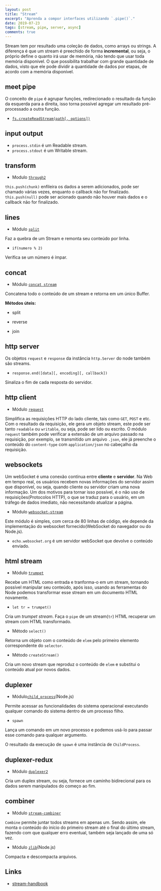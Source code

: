 ```yaml
---
layout: post
title: "Stream"
excerpt: "Aprenda a compor interfaces utilizando `.pipe()`."
date: 2019-07-23
tags: [stream, pipe, server, async]
comments: true
---
```


Stream tem por resultado uma coleção de dados, como arrays ou strings. 
A diferença é que um stream é preechido de forma **incremental**, 
ou seja, o próprio define o quanto irá usar 
de memória, não tendo que usar toda memória disponível.
O que possibilita trabalhar com grande quantidade de dados,
visto que ele pode dividir a quantidade de dados por etapas, 
de acordo com a memória disponível.

## meet pipe 

O conceito de `pipe` é agrupar funções, redirecionado o 
resultado da função da esquerda para a direita, isso 
torna possível agregar um resultado pré-processado a
outra função.

- [`fs.createReadStream(path[, options])`](https://github.com/Rondinelly/nodeschool-howto/blob/master/node/basic/comments.md#fscreatereadstreampath-options)

## input output

- `process.stdin` é um Readable stream. 
- `process.stdout` é um Writable stream.

## transform

- Modulo [`through2`](https://www.npmjs.com/package/through2)

 `this.push(chunk)` enfileira os dados a serem adicionados, 
 pode ser chamado várias vezes, enquanto o callback não for finalizado.
 `this.push(null)` pode ser acionado quando não houver mais 
 dados e o callback não for finalizado.
 
 ## lines
 
 - Módulo [`split`](https://www.npmjs.com/package/split)
 
Faz a quebra de um Stream e remonta seu conteúdo por linha.

- `if(numero % 2)`

Verifica se um número é ímpar.

## concat 

- Módulo [`concat stream`](https://www.npmjs.com/package/concat-stream)

Concatena todo o conteúdo de um stream e retorna em um único Buffer.

**Métodos úteis:**

- split

- reverse

- join

## http server

Os objetos `request` e `response` da instância `http.Server` do node 
também são streams.

- `response.end([data][, encoding][, callback])`

Sinaliza o fim de cada resposta do servidor.

## http client

- Módulo [`request`](https://www.npmjs.com/package/request)

Simplifica as requisições HTTP do lado cliente, tais como 
`GET`, `POST` e etc. Com o resultado da requisição, ele gera 
um objeto stream, este pode ser tanto `readable` ou `writable`, 
ou seja, pode ser lido ou escrito. O módulo `request` também pode
verificar a extensão de um arquivo passado na requisição, por exemplo,
se transmitido um arquivo `.json`, ele já preenche o conteúdo do
`content-type` com `application/json` no cabeçalho da requisição.

## websockets

Um webSocket é uma conexão contínua entre **cliente** e **servidor**. 
Na Web em tempo real, os usuários recebem novas informações do 
servidor assim que disponível, ou seja, quando cliente ou servidor 
criam uma nova informação. Um dos motivos para tornar isso possível, 
é o não uso de requisições(Protocolos HTTP), o que se traduz 
para o usuário, em um tráfego de dados imediato, não necessitando 
atualizar a página. 

- Módulo [`websocket-stream`](https://www.npmjs.com/package/websocket-stream)

Este módulo é simples, com cerca de 80 linhas de código, ele depende da 
implementação do websocket fornecido(WebSocket do navegador ou do Node.js).

- `echo.websocket.org` é um servidor webSocket que devolve o conteúdo enviado.

## html stream 

- Módulo [`trumpet`](https://www.npmjs.com/package/trumpet)

Recebe um HTML como entrada e tranforma-o em um stream, tornando possível
manipular seu conteúdo, após isso, usando as ferramentas do Node podemos 
transformar esse stream em um documento HTML novamente.

- `let tr = trumpet()`

Cria um _trumpet stream_. Faça o `pipe` de um stream(`tr`) HTML 
recuperar um stream com HTML transformado.

- Método `select()`

Retorna um objeto com o conteúdo de `elem` pelo primeiro elemento 
correspondente do `selector`.

- Método `createStream()`

Cria um novo stream que reproduz o conteúdo de `elem` e substitui 
o conteúdo atual por novos dados.

## duplexer

- Módulo[`child_process`](https://nodejs.org/api/child_process.html)(Node.js)

Permite acessar as funcionalidades do sistema operacional 
executando qualquer comando do sistema dentro de um processo filho.

- `spawn`

Lança um comando em um novo processo e podemos usá-lo para passar 
esse comando para qualquer argumento.

O resultado da execução de `spawn` é uma instância de `ChildProcess`.

## duplexer-redux

- Módulo [`duplexer2`](https://www.npmjs.com/package/duplexer2)

Cria um duplex stream, ou seja, fornece um caminho bidirecional para 
os dados serem manipulados do começo ao fim.

## combiner

- Módulo [`stream-combiner`](https://www.npmjs.com/package/stream-combiner)

`Combine` permite juntar todos streams em apenas um. Sendo assim,
ele monta o conteúdo do início do primeiro stream até o final do 
último stream, fazendo com que qualquer erro eventual, também seja 
lançado de uma só vez.

- Módulo [`zlib`](https://nodejs.org/dist/latest/docs/api/zlib.html#zlib_zlib)(Node.js)

Compacta e descompacta arquivos.
 
## Links

- [stream-handbook](https://github.com/substack/stream-handbook)
